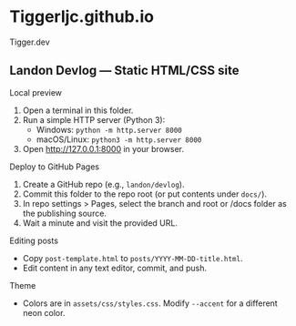 # Tiggerljc.github.io
Tigger.dev

Landon Devlog — Static HTML/CSS site
-----------------------------------

Local preview
1. Open a terminal in this folder.
2. Run a simple HTTP server (Python 3):
   - Windows: `python -m http.server 8000`
   - macOS/Linux: `python3 -m http.server 8000`
3. Open http://127.0.0.1:8000 in your browser.

Deploy to GitHub Pages
1. Create a GitHub repo (e.g., `landon/devlog`).
2. Commit this folder to the repo root (or put contents under `docs/`).
3. In repo settings > Pages, select the branch and root or /docs folder as the publishing source.
4. Wait a minute and visit the provided URL.

Editing posts
- Copy `post-template.html` to `posts/YYYY-MM-DD-title.html`.
- Edit content in any text editor, commit, and push.

Theme
- Colors are in `assets/css/styles.css`. Modify `--accent` for a different neon color.
